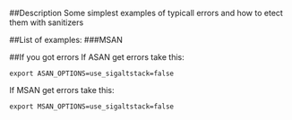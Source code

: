 ##Description
Some simplest examples of typicall errors and how to etect them with sanitizers

##List of examples:
###MSAN


##If you got errors 
If ASAN get errors take this:
```
export ASAN_OPTIONS=use_sigaltstack=false
```

If MSAN get errors take this:
```
export MSAN_OPTIONS=use_sigaltstack=false
```
